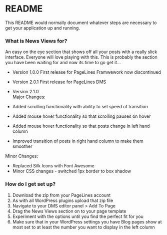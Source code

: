 # README #

This README would normally document whatever steps are necessary to get your application up and running.

### What is News Views for? ###

An easy on the eye section that shows off all your posts with a really slick interface. Everyone will love playing with this. This is probably the section you have been waiting for and now its time to go get it...


* Version 1.0.0 
First release for PageLines Framwework now discontinued

* Version 2.0.1
First release for PageLines DMS

* Version 2.1.0<br />
Major Changes:
* Added scrolling functionality with ability to set speed of transition
* Added mouse hover functionality so that scrolling pauses on hover 
* Added mouse hover functionality so that posts change in left hand column
* Improved transition of posts in right hand column to make them smoother

Minor Changes:<br />
* Replaced Silk Icons with Font Awesome
* Minor CSS changes - switched 1px border to box shadow



### How do I get set up? ###

1. Download the zip from your PageLines account
2. As with all WordPress plugins upload that zip file
3. Navigate to your DMS editor panel > Add To Page
4. Drag the News Views section on to your page template
5. Experiment with the options until you find the perfect fit for you
6. Make sure that in your WordPress settings you have Blog pages show at most set to at least the number you want to display in the left column
